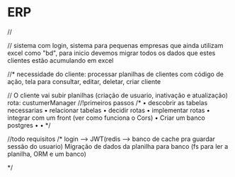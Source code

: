 # ERP
//

// sistema com login, sistema para pequenas empresas que ainda utilizam excel como "bd", para inicio devemos migrar todos os dados que  estes clientes estão acumulando em excel

//* necessidade do cliente: processar planilhas de clientes com código de ação, tela para consultar, editar, deletar, criar cliente

// O cliente vai subir planilhas (criação de usuario, inativação e atualização) rota: custumerManager
//!primeiros passos
/*
 • descobrir as tabelas necessarias
 • relacionar tabelas
 • decidir rotas
 • implementar rotas
 • integrar com um front (ver como funciona o Cors)
 • Criar um banco postgres
 •
 •
*/

//todo requisitos
/* 
login --> JWT(redis --> banco de cache pra guardar sessão do usuario)
Migração de dados da planilha para banco (fs para ler a planilha, ORM e um banco)


*/
